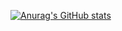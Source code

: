 [![Anurag's GitHub stats](https://github-readme-stats.vercel.app/api?username=conorvenus)](https://github.com/anuraghazra/github-readme-stats)
